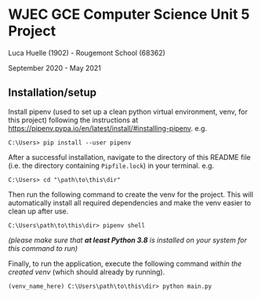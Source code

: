 # WJEC GCE Computer Science Unit 5 Project

Luca Huelle (1902) - Rougemont School (68362)

September 2020 - May 2021

## Installation/setup

Install pipenv (used to set up a clean python virtual environment, venv, for this project) following
the instructions at
https://pipenv.pypa.io/en/latest/install/#installing-pipenv. e.g.

```shell
C:\Users> pip install --user pipenv
```

After a successful installation, navigate to the directory of this README file (i.e. the directory
containing `Pipfile.lock`) in your terminal. e.g.

```shell
C:\Users> cd "\path\to\this\dir"
```

Then run the following command to create the venv for the project. This will automatically install
all required dependencies and make the venv easier to clean up after use.

```shell
C:\Users\path\to\this\dir> pipenv shell
```

_(please make sure that **at least Python 3.8** is installed on your system for this command to
run)_

Finally, to run the application, execute the following command _within the created venv_ (which
should already by running).

```shell
(venv_name_here) C:\Users\path\to\this\dir> python main.py
```
